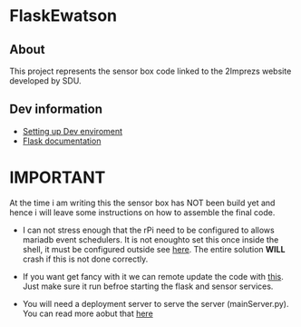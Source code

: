 # FlaskEwatson

## About
This project represents the sensor box code linked to the 2Imprezs website developed by SDU.

## Dev information
- [Setting up Dev enviroment](https://github.com/han-SDU/FlaskEwatson/wiki/Setting-up-Dev-enviroment)
- [Flask documentation](https://flask.palletsprojects.com/en/1.1.x/)

# IMPORTANT
At the time i am writing this the sensor box has NOT been build yet and hence i will leave some instructions on how to assemble the final code.

- I can not stress enough that the rPi need to be configured to allows mariadb event schedulers. It is not enoughto set this once inside the shell, it must be configured outside see [here](https://stackoverflow.com/questions/20112395/how-to-set-global-event-scheduler-on-even-if-mysql-is-restarted). The entire solution **WILL** crash if this is not done correctly.

- If you want get fancy with it we can remote update the code with [this](https://github.com/Dachshund77/SensorBoxWrapper). Just make sure it run befroe starting the flask and sensor services.

- You will need a deployment server to serve the server (mainServer.py). You can read more aobut that [here](https://www.digitalocean.com/community/tutorials/how-to-serve-flask-applications-with-gunicorn-and-nginx-on-ubuntu-18-04)
